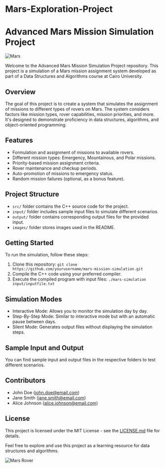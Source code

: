 # Mars-Exploration-Project
 
# Advanced Mars Mission Simulation Project

![Mars](mars_image.jpg)

Welcome to the Advanced Mars Mission Simulation Project repository. This project is a simulation of a Mars mission assignment system developed as part of a Data Structures and Algorithms course at Cairo University.

## Overview

The goal of this project is to create a system that simulates the assignment of missions to different types of rovers on Mars. The system considers factors like mission types, rover capabilities, mission priorities, and more. It's designed to demonstrate proficiency in data structures, algorithms, and object-oriented programming.

## Features

- Formulation and assignment of missions to available rovers.
- Different mission types: Emergency, Mountainous, and Polar missions.
- Priority-based mission assignment criteria.
- Rover maintenance and checkup periods.
- Auto-promotion of missions to emergency status.
- Random mission failures (optional, as a bonus feature).

## Project Structure

- `src/` folder contains the C++ source code for the project.
- `input/` folder includes sample input files to simulate different scenarios.
- `output/` folder contains corresponding output files for the provided input.
- `images/` folder stores images used in the README.

## Getting Started

To run the simulation, follow these steps:

1. Clone this repository: `git clone https://github.com/yourusername/mars-mission-simulation.git`
2. Compile the C++ code using your preferred compiler.
3. Execute the compiled program with input files: `./mars-simulation input/inputfile.txt`

## Simulation Modes

- Interactive Mode: Allows you to monitor the simulation day by day.
- Step-By-Step Mode: Similar to interactive mode but with an automatic pause between days.
- Silent Mode: Generates output files without displaying the simulation steps.

## Sample Input and Output

You can find sample input and output files in the respective folders to test different scenarios.

## Contributors

- John Doe (john.doe@email.com)
- Jane Smith (jane.smith@email.com)
- Alice Johnson (alice.johnson@email.com)

## License

This project is licensed under the MIT License - see the [LICENSE.md](LICENSE.md) file for details.

Feel free to explore and use this project as a learning resource for data structures and algorithms.

![Mars Rover](mars_rover_image.jpg)
